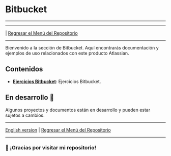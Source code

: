 # Bitbucket
---

---
| [Regresar el Menú del Repositorio](../../)

---

Bienvenido a la sección de Bitbucket. Aquí encontrarás documentación y ejemplos de uso relacionados con este producto Atlassian.

## Contenidos

- **[Ejercicios Bitbucket](./Ejercicios/)**: Ejercicios Bitbucket.

## En desarrollo 🚧

Algunos proyectos y documentos están en desarrollo y pueden estar sujetos a cambios.

---

[English version](./) | [Regresar el Menú del Repositorio](../../)

---

### 🙏 ¡Gracias por visitar mi repositorio!


